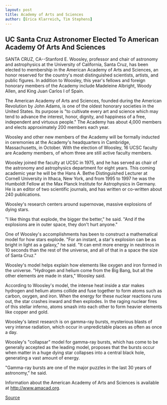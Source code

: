 ```yaml
---
layout: post
title: Academy of Arts and Sciences
author: [Erica Klarreich, Tim Stephens]
---
```


## UC Santa Cruz Astronomer Elected To American Academy Of Arts And Sciences

SANTA CRUZ, CA--Stanford E. Woosley, professor and chair of astronomy and astrophysics at the University of California, Santa Cruz, has been elected to membership in the American Academy of Arts and Sciences, an honor reserved for the country's most distinguished scientists, artists, and public figures. In addition to Woosley, this year's fellows and foreign honorary members of the Academy include Madeleine Albright, Woody Allen, and King Juan Carlos I of Spain.

The American Academy of Arts and Sciences, founded during the American Revolution by John Adams, is one of the oldest honorary societies in the United States. Its purpose is "to cultivate every art and science which may tend to advance the interest, honor, dignity, and happiness of a free, independent and virtuous people." The Academy has about 4,000 members and elects approximately 200 members each year.

Woosley and other new members of the Academy will be formally inducted in ceremonies at the Academy's headquarters in Cambridge, Massachusetts, in October. With the election of Woosley, 16 UCSC faculty are Academy members, of whom three are still active faculty members.

Woosley joined the faculty at UCSC in 1975, and he has served as chair of the astronomy and astrophysics department for eight years. This coming academic year he will be the Hans A. Bethe Distinguished Lecturer at Cornell University in Ithaca, New York, and from 1995 to 1997 he was the Humboldt Fellow at the Max Planck Institute for Astrophysics in Germany. He is an editor of two scientific journals, and has written or co-written about 240 publications.

Woosley's research centers around supernovae, massive explosions of dying stars.

"I like things that explode, the bigger the better," he said. "And if the explosions are in outer space, they don't hurt anyone."

One of Woosley's accomplishments has been to construct a mathematical model for how stars explode. "For an instant, a star's explosion can be as bright in light as a galaxy," he said. "It can emit more energy in neutrinos in 10 seconds than the rest of the universe, and all of that in a space the size of Santa Cruz."

Woosley's model helps explain how elements like oxygen and iron formed in the universe. "Hydrogen and helium come from the Big Bang, but all the other elements are made in stars," Woosley said.

According to Woosley's model, the intense heat inside a star makes hydrogen and helium atoms collide and fuse together to form atoms such as carbon, oxygen, and iron. When the energy for these nuclear reactions runs out, the star crashes inward and then explodes. In the raging nuclear fires of this stellar inferno, atoms smash into each other to form heavier elements like copper and gold.

Woosley's latest research is on gamma-ray bursts, mysterious blasts of very intense radiation, which occur in unpredictable places as often as once a day.

Woosley's "collapsar" model for gamma-ray bursts, which has come to be generally accepted as the leading model, proposes that the bursts occur when matter in a huge dying star collapses into a central black hole, generating a vast amount of energy.

"Gamma-ray bursts are one of the major puzzles in the last 30 years of astronomy," he said.

Information about the American Academy of Arts and Sciences is available at <http://www.amacad.org>.

[Source](http://www1.ucsc.edu/news_events/press_releases/01-02/woosley.html "Permalink to Academy of Arts and Sciences")
